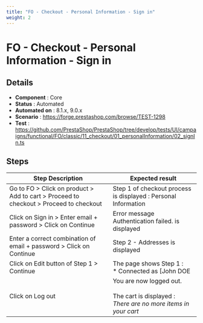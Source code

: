 ```yaml
---
title: "FO - Checkout - Personal Information - Sign in"
weight: 2
---
```


# FO - Checkout - Personal Information - Sign in
## Details
* **Component** : Core
* **Status** : Automated
* **Automated on** : 8.1.x, 9.0.x
* **Scenario** : https://forge.prestashop.com/browse/TEST-1298
* **Test** : https://github.com/PrestaShop/PrestaShop/tree/develop/tests/UI/campaigns/functional/FO/classic/11_checkout/01_personalInformation/02_signIn.ts

## Steps
| Step Description | Expected result |
| ----- | ----- |
| Go to FO > Click on product > Add to cart > Proceed to checkout > Proceed to checkout | Step 1 of checkout process is displayed : Personal Information |
| Click on Sign in > Enter email + password > Click on Continue | Error message Authentication failed. is displayed |
| Enter a correct combination of email + password > Click on Continue | Step 2 - Addresses is displayed |
| Click on Edit button of Step 1 > Continue | The page shows Step 1 :<br> * Connected as [John DOE|http://127.0.0.1:8081/develop/en/identity].<br> * Not you? [Log out|http://127.0.0.1:8081/develop/en/?mylogout=]<br><br>_If you sign out now, your cart will be emptied._ |
| Click on Log out | You are now logged out.<br><br>The cart is displayed :<br> _There are no more items in your cart_ |